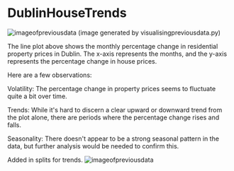 # DublinHouseTrends

![imageofpreviousdata](https://i.imgur.com/47BWE4c.png)
(image generated by visualisingpreviousdata.py)

The line plot above shows the monthly percentage change in residential property prices in Dublin. The x-axis represents the months, and the y-axis represents the percentage change in house prices.

Here are a few observations:

Volatility: The percentage change in property prices seems to fluctuate quite a bit over time.

Trends: While it's hard to discern a clear upward or downward trend from the plot alone, there are periods where the percentage change rises and falls.

Seasonality: There doesn't appear to be a strong seasonal pattern in the data, but further analysis would be needed to confirm this.

Added in splits for trends.
![imageofpreviousdata](https://i.imgur.com/ZV0NjIC.png)
